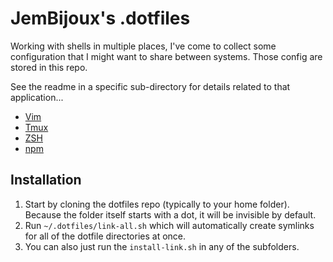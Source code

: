 # JemBijoux's .dotfiles

Working with shells in multiple places, I've come to collect some configuration
that I might want to share between systems. Those config are stored in this repo.

See the readme in a specific sub-directory for details related to that
application...

- [Vim](./vim/README.md)
- [Tmux](./tmux/README.md)
- [ZSH](./zsh/README.md)
- [npm](./npm/README.md)

## Installation

1. Start by cloning the dotfiles repo (typically to your home folder). Because
   the folder itself starts with a dot, it will be invisible by default.
2. Run `~/.dotfiles/link-all.sh` which will automatically create symlinks for
   all of the dotfile directories at once.
3. You can also just run the `install-link.sh` in any of the subfolders.
